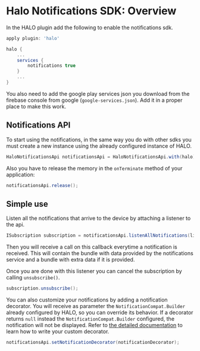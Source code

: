 # Halo Notifications SDK: Overview

In the HALO plugin add the following to enable the notifications sdk.

```groovy
apply plugin: 'halo'

halo {
	...
	services {
		notifications true
	}
	...
}
```

You also need to add the google play services json you download from the firebase console from google (``google-services.json``). Add it in a proper place to make this work.

## Notifications API
To start using the notifications, in the same way you do with other sdks you must create a new instance using the already configured instance of HALO.

```java
HaloNotificationsApi notificationsApi = HaloNotificationsApi.with(halo);
```

Also you have to release the memory in the ```onTerminate``` method of your application:

```java
notificationsApi.release();
```

## Simple use

Listen all the notifications that arrive to the device by attaching a listener to the api.
```java
ISubscription subscription = notificationsApi.listenAllNotifications(listener);
```

Then you will receive a call on this callback everytime a notification is received. This will contain the bundle with data provided by the notifications service and a bundle with extra data if it is provided.

Once you are done with this listener you can cancel the subscription by calling ```unsubscribe()```.
```java
subscription.unsubscribe();
```

You can also customize your notifications by adding a notification decorator. You will receive as parameter the ```NotificationCompat.Builder``` already configured by HALO, so you can override its behavior. If a decorator returns ```null``` instead the ```NotificationCompat.Builder``` configured, the notification will not be displayed. Refer to [the detailed documentation](/DetailedDocumentation) to learn how to write your custom decorator.

```java
notificationsApi.setNotificationDecorator(notificationDecorator);
```
